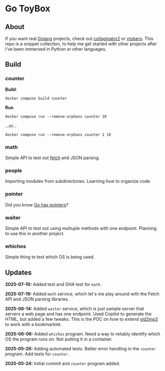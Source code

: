 # Go ToyBox

## About

If you want real [Golang](https://go.dev/) projects, check out [collaginator2](https://github.com/andreburto/collaginator2) or [vtubers](https://github.com/andreburto/vtubers/tree/convert-to-mongodb). This repo is a snippet collection, to help me get started with other projects after I've been immersed in Python or other languages.

## Build

### counter

**Build**:
```
docker compose build counter
```

**Run**
```
docker compose run --remove-orphans counter 10
```
...or...
```
docker compose run --remove-orphans counter 1 10
```

### math

Simple API to test out [fetch](https://developer.mozilla.org/en-US/docs/Web/API/Fetch_API/Using_Fetch) and JSON parsing.

### people

Importing modules from subdirectories.
Learning how to organize code.

### pointer

Did you know [Go has pointers](https://go.dev/tour/moretypes/1)?

### waiter

Simple API to test out using multuple methods with one endpoint.
Planning to use this in another project.

### whichos

Simple thing to test which OS is being used. 

## Updates

**2025-07-10:** Added test and GHA test for `math`.

**2025-07-19:** Added `math` service, which let's me play around with the Fetch API and JSON parsing libraries.

**2025-06-14:** Added `waiter` service, which is just sample server that servers a web page and has one endpoint.
Used Copilot to generate the HTML, but added a few tweaks.
This is the POC on how to extend [vid2mp3](https://github.com/andreburto/vid2mp3) to work with a bookmarklet.

**2025-06-06:** Added `whichos` program.
Need a way to reliably identify which OS the program runs on.
Not putting it in a container.

**2025-05-26:** Adding automated tests. 
Better error handling in the `counter` program.
Add tests for `counter`.

**2025-05-24:** Initial commit and `counter` program added.